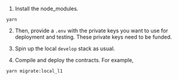 1. Install the node_modules.

```
yarn
```

2. Then, provide a `.env` with the private keys you want to use for deployment and testing. These private keys need to be funded.

3. Spin up the local `develop` stack as usual.

4. Compile and deploy the contracts. For example,

```
yarn migrate:local_l1
```
